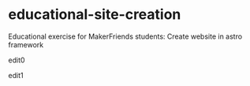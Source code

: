 # educational-site-creation
Educational exercise for MakerFriends students: Create website in astro framework

edit0

edit1
